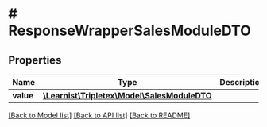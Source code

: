 # # ResponseWrapperSalesModuleDTO

## Properties

Name | Type | Description | Notes
------------ | ------------- | ------------- | -------------
**value** | [**\Learnist\Tripletex\Model\SalesModuleDTO**](SalesModuleDTO.md) |  | [optional]

[[Back to Model list]](../../README.md#models) [[Back to API list]](../../README.md#endpoints) [[Back to README]](../../README.md)
